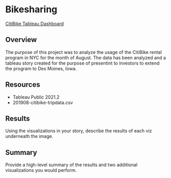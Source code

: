 # Bikesharing
[CitiBike Tableau Dashboard](https://public.tableau.com/views/CitiBikeDashboard_16308776925340/NYCCitiBikeStory?:language=en-US&publish=yes&:display_count=n&:origin=viz_share_link "CitiBike Tableau Dashboard")
## Overview
The purpose of this project was to analyze the usage of the CitiBike rental program in NYC for the month of August.  The data has been analyzed and a tableau story created for the purpose of presentint to investors to extend the program to Des Moines, Iowa.

## Resources
- Tableau Public 2021.2
- 201908-citibike-tripdata.csv

## Results
Using the visualizations in your story, describe the results of each viz underneath the image.

## Summary
Provide a high-level summary of the results and two additional visualizations you would perform.

